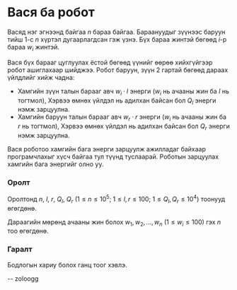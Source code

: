 Вася ба робот
=============
Васяд нэг эгнээнд байгаа $n$ бараа байгаа. Бараануудыг зүүнээс баруун тийш $1$-с
$n$ хүртэл дугаарлагдсан гэж үзнэ. Бүх бараа жинтэй бөгөөд $i$-р бараа $w_i$
жинтэй.

Вася бүх барааг цуглуулах ёстой бөгөөд үүнийг өөрөө хийхгүйгээр робот ашиглахаар
шийджээ. Робот баруун, зүүн 2 гартай бөгөөд дараах үйлдлийг хийж чадна:

 - Хамгийн зүүн талын барааг авч $w_i · l$ энерги ($w_i$ нь ачааны жин ба $l$ нь
   тогтмол), Хэрвээ өмнөх үйлдэл нь адилхан байсан бол $Q_l$ энерги нэмж
   зарцуулна.
 - Хамгийн баруун талын барааг авч $w_r · r$ энерги ($w_i$ нь ачааны жин ба $r$
   нь тогтмол), Хэрвээ өмнөх үйлдэл нь адилхан байсан бол $Q_r$ энерги нэмж
   зарцуулна.

Вася роботоо хамгийн бага энерги зарцуулж ажилладаг байхаар програмчлахыг хүсч
байгаа тул түүнд туслаарай. Роботын зарцуулах хамгийн бага энергийг олно уу.


### Оролт
Оролтонд $n$, $l$, $r$, $Q_l$, $Q_r$ ($1 ≤ n ≤ 10^5$; $1 ≤ l, r ≤ 100$;
$1 ≤ Q_l, Q_r ≤ 10^4$) тоонууд өгөгдөнө.

Дараагийн мөрөнд ачааны жин болох $w_1, w_2, ... , w_n$ ($1 ≤ w_i ≤ 100$) гэх
$n$ тоо өгөгдөнө.


### Гаралт
Бодлогын хариу болох ганц тоог хэвлэ.

-- zoloogg
